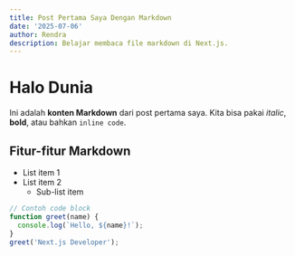 ```yaml
---
title: Post Pertama Saya Dengan Markdown
date: '2025-07-06'
author: Rendra
description: Belajar membaca file markdown di Next.js.
---
```


# Halo Dunia

Ini adalah **konten Markdown** dari post pertama saya.
Kita bisa pakai _italic_, **bold**, atau bahkan `inline code`.

## Fitur-fitur Markdown

- List item 1
- List item 2
  - Sub-list item

```javascript
// Contoh code block
function greet(name) {
  console.log(`Hello, ${name}!`);
}
greet('Next.js Developer');
```
